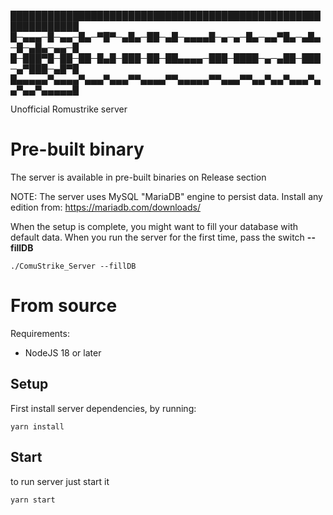 █████████████████████████████████████████████████████████████
█─▄▄▄─█─▄▄─█▄─▀█▀─▄█▄─██─▄█─▄▄▄▄█─▄─▄─█▄─▄▄▀█▄─▄█▄─█─▄█▄─▄▄─█
█─███▀█─██─██─█▄█─███─██─██▄▄▄▄─███─████─▄─▄██─███─▄▀███─▄█▀█
█▄▄▄▄▄▀▄▄▄▄▀▄▄▄▀▄▄▄▀▀▄▄▄▄▀▀▄▄▄▄▄▀▀▄▄▄▀▀▄▄▀▄▄▀▄▄▄▀▄▄▀▄▄▀▄▄▄▄▄█

Unofficial Romustrike server

# Pre-built binary

The server is available in pre-built binaries on Release section

NOTE: The server uses MySQL "MariaDB" engine to persist data.
Install any edition from: https://mariadb.com/downloads/

When the setup is complete, you might want to fill your database with default data.
When you run the server for the first time, pass the switch __--fillDB__

    ./ComuStrike_Server --fillDB

# From source

Requirements:
- NodeJS 18 or later

## Setup

First install server dependencies, by running:

    yarn install

## Start

to run server just start it

    yarn start